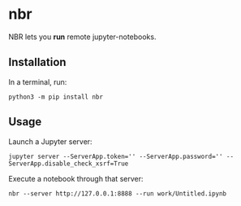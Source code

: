 # nbr
NBR lets you **run** remote jupyter-notebooks.

## Installation
In a terminal, run:
```
python3 -m pip install nbr
```

## Usage

Launch a Jupyter server:
```
jupyter server --ServerApp.token='' --ServerApp.password='' --ServerApp.disable_check_xsrf=True
```

Execute a notebook through that server:

```
nbr --server http://127.0.0.1:8888 --run work/Untitled.ipynb
```